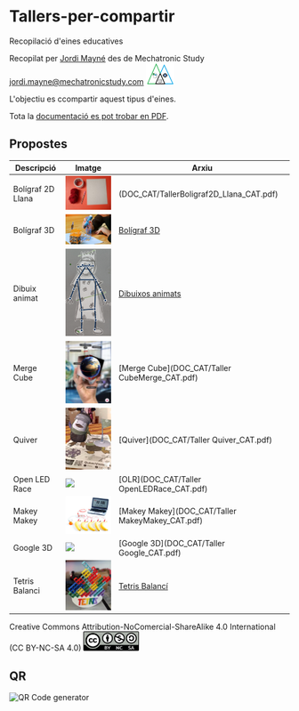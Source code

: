 # Tallers-per-compartir

Recopilació d'eines educatives

Recopilat per [Jordi Mayné](https://github.com/maynej) des de Mechatronic Study jordi.mayne@mechatronicstudy.com <img src="Imatges/Logo3senseFons.png" width="50" />

L'objectiu es ccompartir aquest tipus d'eines.

Tota la [documentació es pot trobar en PDF](https://github.com/maynej/Tallers-per-compartir/DOC_CAT). 

## Propostes 
  
Descripció         | Imatge          | Arxiu         
------------- | ------------- | ------------- 
Bolígraf 2D Llana |![](Imatges/Boligraf2D.png) | (DOC_CAT/TallerBoligraf2D_Llana_CAT.pdf)
Bolígraf 3D |![](Imatges/Boligraf3D.png) | [Bolígraf 3D](DOC_CAT/Taller_de_Bolígraf_3D_CAT.pdf)
Dibuix animat |![](Imatges/AnimatedDrawings.png) | [Dibuixos animats](DOC_CAT/TallerDibuixFotoAnimat_CAT.pdf)
Merge Cube |![](Imatges/MergeCube.png) | [Merge Cube](DOC_CAT/Taller CubeMerge_CAT.pdf)
Quiver |![](Imatges/Quiver.png) | [Quiver](DOC_CAT/Taller Quiver_CAT.pdf)
Open LED Race |![](Imatges/OPR.png) | [OLR](DOC_CAT/Taller OpenLEDRace_CAT.pdf)
Makey Makey |![](Imatges/Makey.png) | [Makey Makey](DOC_CAT/Taller MakeyMakey_CAT.pdf)
Google 3D |![](Imatges/Google3D.png) | [Google 3D](DOC_CAT/Taller Google_CAT.pdf)
Tetris Balanci |![](Imatges/Tetris.png) | [Tetris Balancí](DOC_CAT/TallerTetrisBalanci_CAT)


Creative Commons Attribution-NoComercial-ShareAlike 4.0 International (CC BY-NC-SA 4.0)  <img src="Imatges/CC.png" width="100" />

## QR
<img src="https://www.codigos-qr.com/qr/php/qr_img.php?d=https%3A%2F%2Fgithub.com%2Fmaynej%2FSmarthome-1x1-Module&s=6&e=m" alt="QR Code generator"/>
